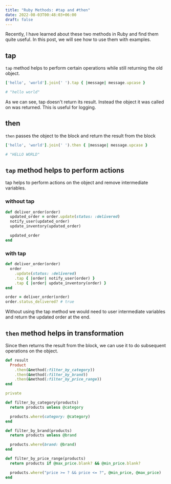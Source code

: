 ```yaml
---
title: "Ruby Methods: #tap and #then"
date: 2022-08-03T00:48:03+06:00
draft: false
---
```


Recently, I have learned about these two methods in Ruby and find them quite useful. In this post, we will see how to use them with examples.

## tap

`tap` method helps to perform certain operations while still returning the old object.

```ruby
['hello', 'world'].join(' ').tap { |message| message.upcase }

# "hello world"
```
As we can see, tap doesn't return its result. Instead the object it was called on was returned. This is useful for logging.

## then

`then` passes the object to the block and return the result from the block

```ruby
['hello', 'world'].join(' ').then { |message| message.upcase }

# "HELLO WORLD"
```

## `tap` method helps to perform actions

tap helps to perform actions on the object and remove intermediate variables.

### without tap

```ruby
def deliver_order(order)
  updated_order = order.update(status: :delivered)
  notify_user(updated_order)
  update_inventory(updated_order)

  updated_order
end
```

### with tap

```ruby
def deliver_order(order)
  order
    .update(status: :delivered)
    .tap { |order| notify_user(order) }
    .tap { |order| update_inventory(order) }
end

order = deliver_order(order)
order.status_delivered? # true
```
Without using the tap method we would need to user intermediate variables and return the updated order at the end.

## `then` method helps in transformation

Since then returns the result from the block, we can use it to do subsequent operations on the object.

```ruby
def result
  Product
    .then(&method(:filter_by_category))
    .then(&method(:filter_by_brand))
    .then(&method(:filter_by_price_range))
end

private

def filter_by_category(products)
  return products unless @category

  products.where(category: @category)
end

def filter_by_brand(products)
  return products unless @brand

  products.where(brand: @brand)
end

def filter_by_price_range(products)
  return products if @max_price.blank? && @min_price.blank?

  products.where("price >= ? && price <= ?", @min_price, @max_price)
end
```
